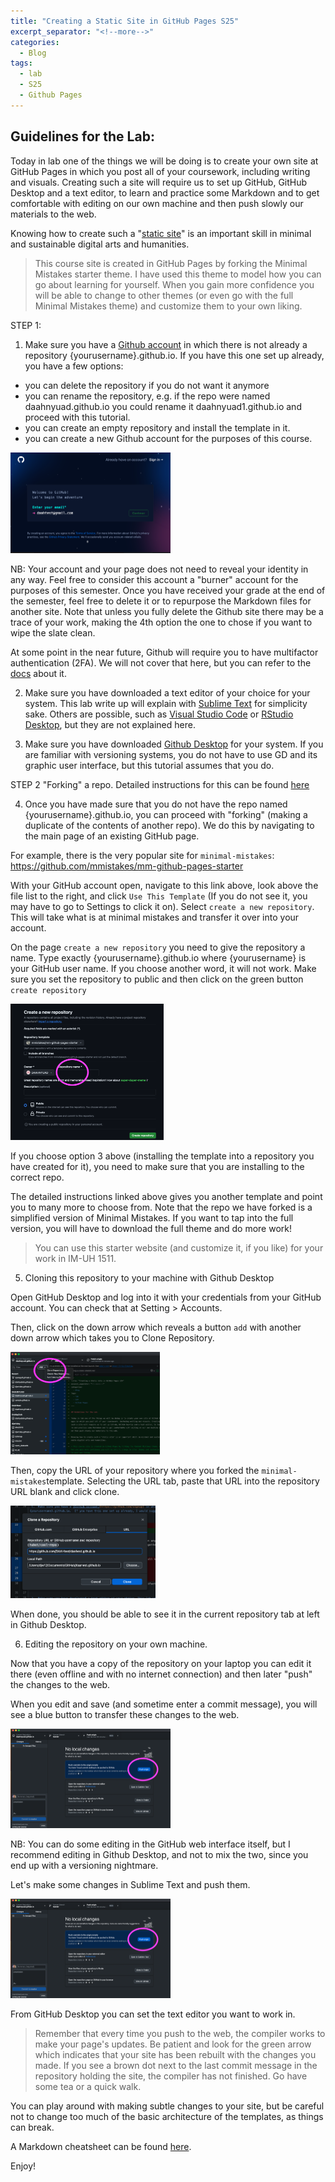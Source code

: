 ```yaml
---
title: "Creating a Static Site in GitHub Pages S25"
excerpt_separator: "<!--more-->"
categories:
  - Blog
tags:
  - lab
  - S25
  - Github Pages
---
```


## Guidelines for the Lab: 

Today in lab one of the things we will be doing is to create your own site at GitHub Pages in which you post all of your coursework, including writing and visuals. Creating such a site will require us to set up GitHub, GitHub Desktop and a text editor, to learn and practice some Markdown and to get comfortable with editing on our own machine and then push slowly our materials to the web. 

Knowing how to create such a "[static site](https://kinsta.com/knowledgebase/what-is-a-static-website/)" is an important skill in minimal and sustainable digital arts and humanities. 

> This course site is created in GitHub Pages by forking the Minimal Mistakes starter theme. I have used this theme to model how you can go about learning for yourself. When you gain more confidence you will be able to change to other themes (or even go with the full Minimal Mistakes theme) and customize them to your own liking.


STEP 1:

1.  Make sure you have a [Github account](https://github.com/signup) in which there is not already a repository {yourusername}.github.io.  If you have this one set up already, you have a few options: 

- you can delete the repository if you do not want it anymore
- you can rename the repository, e.g. if the repo were named daahnyuad.github.io you could rename it daahnyuad1.github.io and proceed with this tutorial. 
- you can create an empty repository and install the template in it. 
- you can create a new Github account for the purposes of this course. 

<img src="/assets/images/creatingacct.png" style="zoom:25%;" />

NB: Your account and your page does not need to reveal your identity in any way. Feel free to consider this account a "burner" account for the purposes of this semester. Once you have received your grade at the end of the semester, feel free to delete it or to repurpose the Markdown files for another site. Note that unless you fully delete the Github site there may be a trace of your work, making the 4th option the one to chose if you want to wipe the slate clean. 

At some point in the near future, Github will require you to have multifactor authentication (2FA). We will not cover that here, but you can refer to the [docs](https://docs.github.com/en/authentication/securing-your-account-with-two-factor-authentication-2fa/configuring-two-factor-authentication) about it. 

2.  Make sure you have downloaded a text editor of your choice for your system. This lab write up will explain with [Sublime Text](https://www.sublimetext.com/) for simplicity sake. Others are possible, such as [Visual Studio Code](https://code.visualstudio.com/) or [RStudio Desktop](https://posit.co/download/rstudio-desktop/), but they are not explained here.

3.  Make sure you have downloaded [Github Desktop](https://desktop.github.com/) for your system. If you are familiar with versioning systems, you do not have to use GD and its graphic user interface, but this tutorial assumes that you do. 
 

STEP 2  "Forking" a repo. Detailed instructions for this can be found [here](https://liamodwyer.github.io/github-pages/5-templates.html)

4.  Once you have made sure that you do not have the repo named {yourusername}.github.io, you can proceed with "forking" (making a duplicate of the contents of another repo). We do this by navigating to the main page of an existing GitHub page.

For example, there is the very popular site for `minimal-mistakes`: https://github.com/mmistakes/mm-github-pages-starter

With your GitHub account open, navigate to this link above, look above the file list to the right, and click `Use This Template` (If you do not see it, you may have to go to Settings to click it on). Select `create a new repository`. This will take what is at minimal mistakes and transfer it over into your account.

On the page `create a new repository` you need to give the repository a name. Type exactly {yourusername}.github.io where {yourusername} is your GitHub user name. If you choose another word, it will not work. Make sure you set the repository to public and then click on the green button `create repository`

<img src="/assets/images/namingrepo.png" style="zoom:25%;" />

If you choose option 3 above (installing the template into a repository you have created for it), you need to make sure that you are installing to the correct repo. 

The detailed instructions linked above gives you another template and point you to many more to choose from. Note that the repo we have forked is a simplified version of Minimal Mistakes. If you want to tap into the full version, you will have to download the full theme and do more work!

> You can use this starter website (and customize it, if you like) for your work in IM-UH 1511. 


5.   Cloning this repository to your machine with Github Desktop

Open GitHub Desktop and log into it with your credentials from your GitHub account. You can check that at Setting > Accounts. 

Then, click on the down arrow which reveals a button `add` with another down arrow which takes you to Clone Repository. 

<img src="/assets/images/clonerepo1.png" style="zoom:25%;" />

Then, copy the URL of your repository where you forked the `minimal-mistakes`template. Selecting the URL tab, paste that URL into the repository URL blank and click clone. 

<img src="/assets/images/clonerepo.png" style="zoom:40%;" />

When done, you should be able to see it in the current repository tab at left in Github Desktop. 

6.  Editing the repository on your own machine. 

Now that you have a copy of the repository on your laptop you can edit it there (even offline and with no internet connection) and then later "push" the changes to the web. 

When you edit and save (and sometime enter a commit message), you will see a blue button to transfer these changes to the web. 

<img src="/assets/images/pushing.png" style="zoom:25%;" />

NB: You can do some editing in the GitHub web interface itself, but I recommend editing in Github Desktop, and not to mix the two, since you end up with a versioning nightmare.

Let's make some changes in Sublime Text and push them. 

<img src="/assets/images/pushing.png" style="zoom:25%;" />

From GitHub Desktop you can set the text editor you want to work in. 

> Remember that every time you push to the web, the compiler works to make your page's updates.  Be patient and look for the green arrow which indicates that your site has been rebuilt with the changes you made. If you see a brown dot next to the last commit message in the repository holding the site, the compiler has not finished. Go have some tea or a quick walk. 

You can play around with making subtle changes to your site, but be careful not to change too much of the basic architecture of the templates, as things can break. 

A Markdown cheatsheet can be found [here](https://www.markdownguide.org/cheat-sheet/).

Enjoy!